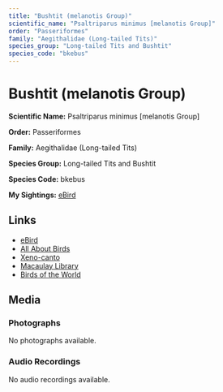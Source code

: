 ```yaml
---
title: "Bushtit (melanotis Group)"
scientific_name: "Psaltriparus minimus [melanotis Group]"
order: "Passeriformes"
family: "Aegithalidae (Long-tailed Tits)"
species_group: "Long-tailed Tits and Bushtit"
species_code: "bkebus"
---
```


# Bushtit (melanotis Group)

**Scientific Name:** Psaltriparus minimus [melanotis Group]

**Order:** Passeriformes

**Family:** Aegithalidae (Long-tailed Tits)

**Species Group:** Long-tailed Tits and Bushtit

**Species Code:** bkebus

**My Sightings:** [eBird](https://ebird.org/lifelist?r=world&time=life&spp=bkebus)

## Links
* [eBird](https://ebird.org/species/bkebus) 
* [All About Birds](https://www.allaboutbirds.org/guide/bkebus) 
* [Xeno-canto](https://www.xeno-canto.org/species/bkebus) 
* [Macaulay Library](https://search.macaulaylibrary.org/catalog?taxonCode=bkebus&sort=rating_rank_desc)
* [Birds of the World](https://birdsoftheworld.org/bow/species/bkebus)

## Media
### Photographs
No photographs available.

### Audio Recordings
No audio recordings available.
